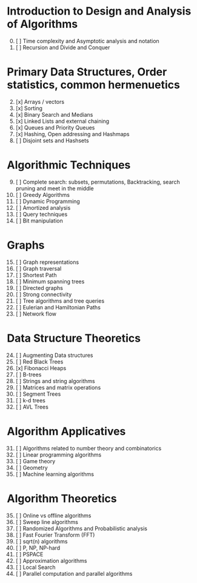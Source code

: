 # Introduction to Design and Analysis of Algorithms
0. [ ] Time complexity and Asymptotic analysis and notation
1. [ ] Recursion and Divide and Conquer
# Primary Data Structures, Order statistics, common hermenuetics
2. [x] Arrays / vectors
3. [x] Sorting
4. [x] Binary Search and Medians
5. [x] Linked Lists and external chaining
6. [x] Queues and Priority Queues
7. [x] Hashing, Open addressing and Hashmaps
8. [ ] Disjoint sets and Hashsets
# Algorithmic Techniques
9. [ ] Complete search: subsets, permutations, Backtracking, search pruning and meet in the middle
10. [ ] Greedy Algorithms
11. [ ] Dynamic Programming
12. [ ] Amortized analysis
13. [ ] Query techniques
14. [ ] Bit manipulation
# Graphs
15. [ ] Graph representations
16. [ ] Graph traversal
17. [ ] Shortest Path
18. [ ] Minimum spanning trees
19. [ ] Directed graphs
20. [ ] Strong connectivity
21. [ ] Tree algorithms and tree queries
22. [ ] Eulerian and Hamiltonian Paths
23. [ ] Network flow
# Data Structure Theoretics
24. [ ] Augmenting Data structures
25. [ ] Red Black Trees
26. [x] Fibonacci Heaps
27. [ ] B-trees
28. [ ] Strings and string algorithms
29. [ ] Matrices and matrix operations
30. [ ] Segment Trees
31. [ ] k-d trees
32. [ ] AVL Trees
# Algorithm Applicatives
31. [ ] Algorithms related to number theory and combinatorics
32. [ ] Linear programming algorithms
33. [ ] Game theory
34. [ ] Geometry
35. [ ] Machine learning algorithms
# Algorithm Theoretics
35. [ ] Online vs offline algorithms
36. [ ] Sweep line algorithms
37. [ ] Randomized Algorithms and Probabilistic analysis
38. [ ] Fast Fourier Transform (FFT)
39. [ ] sqrt(n) algorithms
40. [ ] P, NP, NP-hard
41. [ ] PSPACE
42. [ ] Approximation algorithms
43. [ ] Local Search
44. [ ] Parallel computation and parallel algorithms